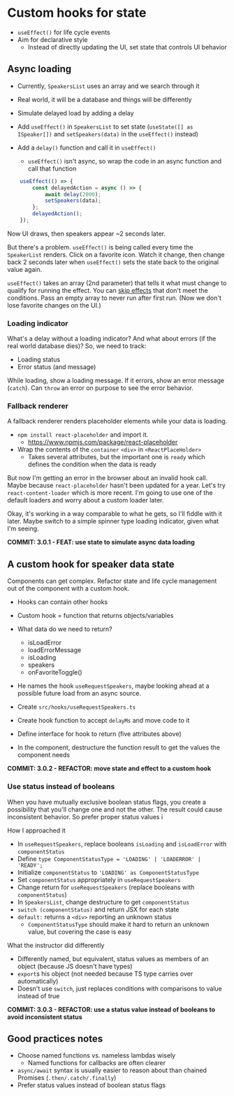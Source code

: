 # Custom hooks for state

-  `useEffect()` for life cycle events
-  Aim for declarative style
   -  Instead of directly updating the UI, set state that controls UI behavior

## Async loading

-  Currently, `SpeakersList` uses an array and we search through it
-  Real world, it will be a database and things will be differently
-  Simulate delayed load by adding a delay

-  Add `useEffect()` in `SpeakersList` to set state (`useState([] as ISpeaker[])` and `setSpeakers(data)` in the `useEffect()` instead)
-  Add a `delay()` function and call it in `useEffect()`
   -  `useEffect()` isn't async, so wrap the code in an async function and call that function

```TypeScript
	useEffect(() => {
		const delayedAction = async () => {
			await delay(2000);
			setSpeakers(data);
		};
		delayedAction();
	});
```

Now UI draws, then speakers appear ~2 seconds later.

But there's a problem. `useEffect()` is being called every time the `SpeakerList` renders. Click on a favorite icon. Watch it change, then change back 2 seconds later when `useEffect()` sets the state back to the original value again.

`useEffect()` takes an array (2nd parameter) that tells it what must change to qualify for running the effect. You can [skip effects](https://reactjs.org/docs/hooks-effect.html#tip-optimizing-performance-by-skipping-effects) that don't meet the conditions. Pass an empty array to never run after first run. (Now we don't lose favorite changes on the UI.)

### Loading indicator

What's a delay without a loading indicator? And what about errors (if the real world database dies)? So, we need to track:

-  Loading status
-  Error status (and message)

While loading, show a loading message.
If it errors, show an error message (`catch`).
Can `throw` an error on purpose to see the error behavior.

### Fallback renderer

A fallback renderer renders placeholder elements while your data is loading.

-  `npm install react-placeholder` and import it.
   -  https://www.npmjs.com/package/react-placeholder
-  Wrap the contents of the `container` `<div>` in `<ReactPlaceHolder>`
   -  Takes several attributes, but the important one is `ready` which defines the condition when the data is ready

But now I'm getting an error in the browser about an invalid hook call. Maybe because `react-placeholder` hasn't been updated for a year. Let's try `react-content-loader` which is more recent. I'm going to use one of the default loaders and worry about a custom loader later.

Okay, it's working in a way comparable to what he gets, so I'll fiddle with it later. Maybe switch to a simple spinner type loading indicator, given what I'm seeing.

**COMMIT: 3.0.1 - FEAT: use state to simulate async data loading**

## A custom hook for speaker data state

Components can get complex. Refactor state and life cycle management out of the component with a custom hook.

-  Hooks can contain other hooks
-  Custom hook = function that returns objects/variables

-  What data do we need to return?
   -  isLoadError
   -  loadErrorMessage
   -  isLoading
   -  speakers
   -  onFavoriteToggle()
-  He names the hook `useRequestSpeakers`, maybe looking ahead at a possible future load from an async source.

-  Create `src/hooks/useRequestSpeakers.ts`
-  Create hook function to accept `delayMs` and move code to it
-  Define interface for hook to return (five attributes above)
-  In the component, destructure the function result to get the values the component needs

**COMMIT: 3.0.2 - REFACTOR: move state and effect to a custom hook**

### Use status instead of booleans

When you have mutually exclusive boolean status flags, you create a possibility that you'll change one and not the other. The result could cause inconsistent behavior. So prefer proper status values i

How I approached it

-  In `useRequestSpeakers`, replace booleans `isLoading` and `isLoadError` with `componentStatus`
-  Define `type ComponentStatusType = 'LOADING' | 'LOADERROR' | 'READY';`
-  Initialize `componentStatus` to `'LOADING' as ComponentStatusType`
-  Set `componentStatus` appropriately in `useRequestSpeakers`
-  Change return for `useRequestSpeakers` (replace booleans with `componentStatus`)
-  In `SpeakersList`, change destructure to get `componentStatus`
-  `switch (componentStatus)` and return JSX for each state
-  `default:` returns a `<div>` reporting an unknown status
   -  `ComponentStatusType` should make it hard to return an unknown value, but covering the case is easy

What the instructor did differently

-  Differently named, but equivalent, status values as members of an object (because JS doesn't have types)
-  `export`s his object (not needed because TS type carries over automatically)
-  Doesn't use `switch`, just replaces conditions with comparisons to value instead of true

**COMMIT: 3.0.3 - REFACTOR: use a status value instead of booleans to avoid inconsistent status**

## Good practices notes

-  Choose named functions vs. nameless lambdas wisely
   -  Named functions for callbacks are often clearer
-  `async/await` syntax is usually easier to reason about than chained Promises (`.then/.catch/.finally`)
-  Prefer status values instead of boolean status flags
